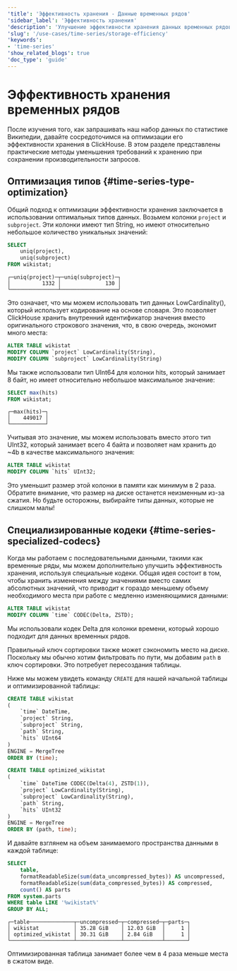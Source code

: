 ```yaml
---
'title': 'Эффективность хранения - Данные временных рядов'
'sidebar_label': 'Эффективность хранения'
'description': 'Улучшение эффективности хранения данных временных рядов'
'slug': '/use-cases/time-series/storage-efficiency'
'keywords':
- 'time-series'
'show_related_blogs': true
'doc_type': 'guide'
---
```

# Эффективность хранения временных рядов

После изучения того, как запрашивать наш набор данных по статистике Википедии, давайте сосредоточимся на оптимизации его эффективности хранения в ClickHouse. 
В этом разделе представлены практические методы уменьшения требований к хранению при сохранении производительности запросов.

## Оптимизация типов {#time-series-type-optimization}

Общий подход к оптимизации эффективности хранения заключается в использовании оптимальных типов данных. 
Возьмем колонки `project` и `subproject`. Эти колонки имеют тип String, но имеют относительно небольшое количество уникальных значений:

```sql
SELECT
    uniq(project),
    uniq(subproject)
FROM wikistat;
```

```text
┌─uniq(project)─┬─uniq(subproject)─┐
│          1332 │              130 │
└───────────────┴──────────────────┘
```

Это означает, что мы можем использовать тип данных LowCardinality(), который использует кодирование на основе словаря. Это позволяет ClickHouse хранить внутренний идентификатор значения вместо оригинального строкового значения, что, в свою очередь, экономит много места:

```sql
ALTER TABLE wikistat
MODIFY COLUMN `project` LowCardinality(String),
MODIFY COLUMN `subproject` LowCardinality(String)
```

Мы также использовали тип UInt64 для колонки hits, который занимает 8 байт, но имеет относительно небольшое максимальное значение:

```sql
SELECT max(hits)
FROM wikistat;
```

```text
┌─max(hits)─┐
│    449017 │
└───────────┘
```

Учитывая это значение, мы можем использовать вместо этого тип UInt32, который занимает всего 4 байта и позволяет нам хранить до ~4b в качестве максимального значения:

```sql
ALTER TABLE wikistat
MODIFY COLUMN `hits` UInt32;
```

Это уменьшит размер этой колонки в памяти как минимум в 2 раза. Обратите внимание, что размер на диске останется неизменным из-за сжатия. Но будьте осторожны, выбирайте типы данных, которые не слишком малы!

## Специализированные кодеки {#time-series-specialized-codecs}

Когда мы работаем с последовательными данными, такими как временные ряды, мы можем дополнительно улучшить эффективность хранения, используя специальные кодеки. 
Общая идея состоит в том, чтобы хранить изменения между значениями вместо самих абсолютных значений, что приводит к гораздо меньшему объему необходимого места при работе с медленно изменяющимися данными:

```sql
ALTER TABLE wikistat
MODIFY COLUMN `time` CODEC(Delta, ZSTD);
```

Мы использовали кодек Delta для колонки времени, который хорошо подходит для данных временных рядов. 

Правильный ключ сортировки также может сэкономить место на диске. 
Поскольку мы обычно хотим фильтровать по пути, мы добавим `path` в ключ сортировки.
Это потребует пересоздания таблицы. 

Ниже мы можем увидеть команду `CREATE` для нашей начальной таблицы и оптимизированной таблицы:

```sql
CREATE TABLE wikistat
(
    `time` DateTime,
    `project` String,
    `subproject` String,
    `path` String,
    `hits` UInt64
)
ENGINE = MergeTree
ORDER BY (time);
```

```sql
CREATE TABLE optimized_wikistat
(
    `time` DateTime CODEC(Delta(4), ZSTD(1)),
    `project` LowCardinality(String),
    `subproject` LowCardinality(String),
    `path` String,
    `hits` UInt32
)
ENGINE = MergeTree
ORDER BY (path, time);
```

И давайте взглянем на объем занимаемого пространства данными в каждой таблице:

```sql
SELECT
    table,
    formatReadableSize(sum(data_uncompressed_bytes)) AS uncompressed,
    formatReadableSize(sum(data_compressed_bytes)) AS compressed,
    count() AS parts
FROM system.parts
WHERE table LIKE '%wikistat%'
GROUP BY ALL;
```

```text
┌─table──────────────┬─uncompressed─┬─compressed─┬─parts─┐
│ wikistat           │ 35.28 GiB    │ 12.03 GiB  │     1 │
│ optimized_wikistat │ 30.31 GiB    │ 2.84 GiB   │     1 │
└────────────────────┴──────────────┴────────────┴───────┘
```

Оптимизированная таблица занимает более чем в 4 раза меньше места в сжатом виде.